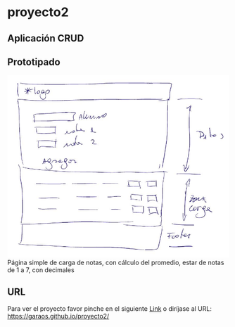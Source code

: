 # proyecto2
## Aplicación CRUD

## Prototipado
![Prototipado](./img/prototipadoP2.JPG)
Página simple de carga de notas, con cálculo del promedio, estar de notas de 1 a 7, con decimales

## URL
Para ver el proyecto favor pinche en el siguiente [Link](https://garaos.github.io/proyecto2/ "Proyecto 2") o diríjase al URL: https://garaos.github.io/proyecto2/

